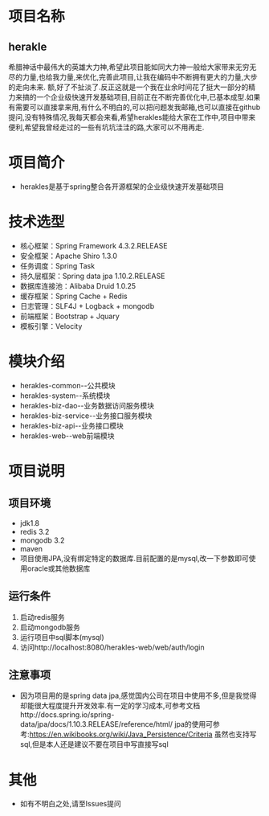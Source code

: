 # 项目名称
## herakle
希腊神话中最伟大的英雄大力神,希望此项目能如同大力神一般给大家带来无穷无尽的力量,也给我力量,来优化,完善此项目,让我在编码中不断拥有更大的力量,大步的走向未来.
额,好了不扯淡了.反正这就是一个我在业余时间花了挺大一部分的精力来搞的一个企业级快速开发基础项目,目前正在不断完善优化中,已基本成型.如果有需要可以直接拿来用,有什么不明白的,可以把问题发我邮箱,也可以直接在github提问,没有特殊情况,我每天都会来看,希望herakles能给大家在工作中,项目中带来便利,希望我曾经走过的一些有坑坑洼洼的路,大家可以不用再走.

# 项目简介
- herakles是基于spring整合各开源框架的企业级快速开发基础项目
 

# 技术选型
- 核心框架：Spring Framework 4.3.2.RELEASE
- 安全框架：Apache Shiro 1.3.0
- 任务调度：Spring Task
- 持久层框架：Spring data jpa 1.10.2.RELEASE
- 数据库连接池：Alibaba Druid 1.0.25
- 缓存框架：Spring Cache + Redis
- 日志管理：SLF4J + Logback + mongodb
- 前端框架：Bootstrap + Jquary
- 模板引擎：Velocity


# 模块介绍
- herakles-common--公共模块
- herakles-system--系统模块
- herakles-biz-dao--业务数据访问服务模块
- herakles-biz-service--业务接口服务模块
- herakles-biz-api--业务接口模块
- herakles-web--web前端模块

# 项目说明

项目环境
--------------------------------------------------
- jdk1.8
- redis 3.2
- mongodb 3.2
- maven
- 项目使用JPA,没有绑定特定的数据库.目前配置的是mysql,改一下参数即可使用oracle或其他数据库

运行条件
--------------------------------------------------
1. 启动redis服务
2. 启动mongodb服务
3. 运行项目中sql脚本(mysql)
4. 访问http://localhost:8080/herakles-web/web/auth/login

注意事项
--------------------------------------------------
- 因为项目用的是spring data jpa,感觉国内公司在项目中使用不多,但是我觉得却能很大程度提升开发效率.有一定的学习成本,可参考文档http://docs.spring.io/spring-data/jpa/docs/1.10.3.RELEASE/reference/html/ jpa的使用可参考:https://en.wikibooks.org/wiki/Java_Persistence/Criteria  虽然也支持写sql,但是本人还是建议不要在项目中写直接写sql


# 其他
- 如有不明白之处,请至Issues提问
